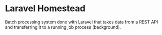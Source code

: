 # Laravel Homestead

Batch processing system done with Laravel that takes data from a REST API and transferring it to a running job process (background). 
